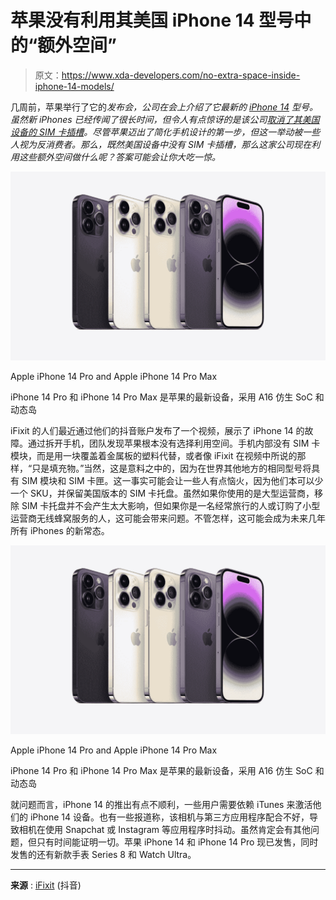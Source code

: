 # 苹果没有利用其美国 iPhone 14 型号中的“额外空间”

> 原文：<https://www.xda-developers.com/no-extra-space-inside-iphone-14-models/>

几周前，苹果举行了它的*发布会，公司在会上介绍了它最新的 [iPhone 14](https://www.xda-developers.com/apple-iphone-14/) 型号。虽然新 iPhones 已经传闻了很长时间，但令人有点惊讶的是该公司[取消了其美国设备的 SIM 卡插槽](https://www.xda-developers.com/iphone-14-no-physical-sim-us/)。尽管苹果迈出了简化手机设计的第一步，但这一举动被一些人视为反消费者。那么，既然美国设备中没有 SIM 卡插槽，那么这家公司现在利用这些额外空间做什么呢？答案可能会让你大吃一惊。*

 <picture>![The iPhone 14 Pro and iPhone 14 Pro Max are the latest devices from Apple featuring the A16 Bionic SoC and Dynamic Island](img/e6eb865055acdbef33895af0ec23f6ae.png)</picture> 

Apple iPhone 14 Pro and Apple iPhone 14 Pro Max

iPhone 14 Pro 和 iPhone 14 Pro Max 是苹果的最新设备，采用 A16 仿生 SoC 和动态岛

iFixit 的人们最近通过他们的抖音账户发布了一个视频，展示了 iPhone 14 的故障。通过拆开手机，团队发现苹果根本没有选择利用空间。手机内部没有 SIM 卡模块，而是用一块覆盖着金属板的塑料代替，或者像 iFixit 在视频中所说的那样，“只是填充物。”当然，这是意料之中的，因为在世界其他地方的相同型号将具有 SIM 模块和 SIM 卡匣。这一事实可能会让一些人有点恼火，因为他们本可以少一个 SKU，并保留美国版本的 SIM 卡托盘。虽然如果你使用的是大型运营商，移除 SIM 卡托盘并不会产生太大影响，但如果你是一名经常旅行的人或订购了小型运营商无线蜂窝服务的人，这可能会带来问题。不管怎样，这可能会成为未来几年所有 iPhones 的新常态。

 <picture>![The iPhone 14 Pro and iPhone 14 Pro Max are the latest devices from Apple featuring the A16 Bionic SoC and Dynamic Island](img/e6eb865055acdbef33895af0ec23f6ae.png)</picture> 

Apple iPhone 14 Pro and Apple iPhone 14 Pro Max

iPhone 14 Pro 和 iPhone 14 Pro Max 是苹果的最新设备，采用 A16 仿生 SoC 和动态岛

就问题而言，iPhone 14 的推出有点不顺利，一些用户需要依赖 iTunes 来激活他们的 iPhone 14 设备。也有一些报道称，该相机与第三方应用程序配合不好，导致相机在使用 Snapchat 或 Instagram 等应用程序时抖动。虽然肯定会有其他问题，但只有时间能证明一切。苹果 iPhone 14 和 iPhone 14 Pro 现已发售，同时发售的还有新款手表 Series 8 和 Watch Ultra。

* * *

**来源** : [iFixit](https://www.tiktok.com/@ifixit.com/video/7144110774540127530) (抖音)